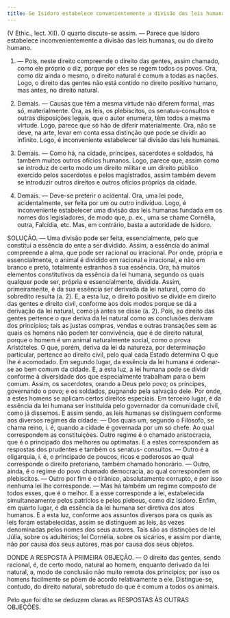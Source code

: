 ```yaml
---
title: Se Isidoro estabelece convenientemente a divisão das leis humanas ou do direito humano
---
```


(V Ethic., lect. XII).
  O quarto discute-se assim. — Parece que Isidoro estabelece inconvenientemente a divisão das leis humanas, ou do direito humano.  

1. — Pois, neste direito compreende o direito das gentes, assim chamado, como ele próprio o diz, porque por eles se regem todos os povos. Ora, como diz ainda o mesmo, o direito natural é comum a todas as nações. Logo, o direito das gentes não está contido no direito positivo humano, mas antes, no direito natural.  

2. Demais. — Causas que têm a mesma virtude não diferem formal, mas só, materialmente. Ora, as leis, os plebiscitos, os senatus-consultos e outras disposições legais, que o autor enumera, têm todos a mesma virtude. Logo, parece que só hão de diferir materialmente. Ora, não se deve, na arte, levar em conta essa distinção que pode se dividir ao infinito. Logo, é inconveniente estabelecer tal divisão das leis humanas.  

3. Demais. — Como há, na cidade, príncipes, sacerdotes e soldados, há também muitos outros ofícios humanos. Logo, parece que, assim como se introduz de certo modo um direito militar e um direito público exercido pelos sacerdotes e pelos magistrados, assim também devem se introduzir outros direitos e outros ofícios próprios da cidade.  

4. Demais. — Deve-se preterir o acidental. Ora, uma lei pode, acidentalmente, ser feita por um ou outro indivíduo. Logo, é inconveniente estabelecer uma divisão das leis humanas fundada em os nomes dos legisladores, de modo que, p. ex., uma se chame Cornélia, outra, Falcídia, etc.  Mas, em contrário, basta a autoridade de Isidoro.  

SOLUÇÃO. — Uma divisão pode ser feita, essencialmente, pelo que constitui a essência do ente a ser dividido. Assim, a essência do animal compreende a alma, que pode ser racional ou irracional. Por onde, própria e essencialmente, o animal é dividido em racional e irracional, e não em branco e preto, totalmente estranhos à sua essência. Ora, há muitos elementos constitutivos da essência da lei humana, segundo os quais qualquer pode ser, própria e essencialmente, dividida.  Assim, primeiramente, é da sua essência ser derivada da lei natural, como do sobredito resulta (a. 2). E, a esta luz, o direito positivo se divide em direito das gentes e direito civil, conforme aos dois modos porque se dá a derivação da lei natural, como já antes se disse (a. 2). Pois, ao direito das gentes pertence o que deriva da lei natural como as conclusões derivam dos princípios; tais as justas compras, vendas e outras transações sem as quais os homens não podem ter convivência, que é de direito natural, porque o homem é um animal naturalmente social, como o prova Aristóteles. O que, porém, deriva da lei da natureza, por determinação particular, pertence ao direito civil, pelo qual cada Estado determina O que lhe é acomodado.  Em segundo lugar, da essência da lei humana é ordenar-se ao bem comum da cidade. E, a esta luz, a lei humana pode se dividir conforme à diversidade dos que especialmente trabalham para o bem comum. Assim, os sacerdotes, orando a Deus pelo povo; os príncipes, governando o povo; e os soldados, pugnando pela salvação dele. Por onde, a estes homens se aplicam certos direitos especiais.  Em terceiro lugar, é da essência da lei humana ser instituída pelo governador da comunidade civil, como já dissemos. E assim sendo, as leis humanas se distinguem conforme aos diversos regimes da cidade. — Dos quais um, segundo o Filósofo, se chama reino, i. é, quando a cidade é governada por um só chefe. Ao qual correspondem as constituições. Outro regime é o chamado aristocracia, que é o principado dos melhores ou optimatas. E a estes correspondem as respostas dos prudentes e também os senatus- consultos. — Outro é a oligarquia, i. é, o principado de poucos, ricos e poderosos ao qual corresponde o direito pretoriano, também chamado honorário. — Outro, ainda, é o regime do povo chamado democracia, ao qual correspondem os plebiscitos. — Outro por fim é o tirânico, absolutamente corrupto, e por isso nenhuma lei lhe corresponde. — Mas há também um regime composto de todos esses, que é o melhor. E a esse corresponde a lei, estabelecida simultaneamente pelos patrícios e pelos plebeus, como diz Isidoro.  Enfim, em quarto lugar, é da essência da lei humana ser diretiva dos atos humanos. E a esta luz, conforme aos assuntos diversos para os quais as leis foram estabelecidas, assim se distinguem as leis, às vezes denominadas pelos nomes dos seus autores. Tais são as distinções de lei Júlia, sobre os adultérios; lei Cornélia, sobre os sicários, e assim por diante, não por causa dos seus autores, mas por causa dos seus objetos.  

DONDE A RESPOSTA À PRIMEIRA OBJEÇÃO. — O direito das gentes, sendo racional, é, de certo modo, natural ao homem, enquanto derivado da lei natural, a, modo de conclusão não muito remota dos princípios; por isso os homens facilmente se põem de acordo relativamente a ele.  Distingue-se, contudo, do direito natural, sobretudo do que é comum a todos os animais.  

Pelo que foi dito se deduzem claras as RESPOSTAS ÀS OUTRAS OBJEÇÕES.